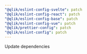 ```yaml
---
"@qlik/eslint-config-svelte": patch
"@qlik/eslint-config-react": patch
"@qlik/eslint-config-base": patch
"@qlik/eslint-config-vue": patch
"@qlik/prettier-config": patch
"@qlik/eslint-config": patch
---
```


Update dependencies
